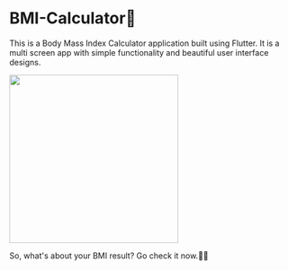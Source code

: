 # BMI-Calculator💪

This is a Body Mass Index Calculator application built using Flutter.
It is a multi screen app with simple functionality and beautiful user interface designs.

<img src="https://user-images.githubusercontent.com/47295558/76703437-b81bb400-66f7-11ea-8e85-3e86ed398fb7.gif" width="300"  />

So, what's about your BMI result? Go check it now.🤸‍♀️









